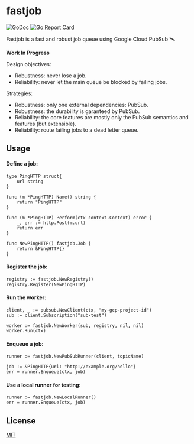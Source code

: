 # fastjob

[![GoDoc](https://godoc.org/github.com/pior/fastjob?status.svg)](https://godoc.org/github.com/pior/fastjob)
[![Go Report Card](https://goreportcard.com/badge/github.com/pior/fastjob)](https://goreportcard.com/report/github.com/pior/fastjob)

Fastjob is a fast and robust job queue using Google Cloud PubSub 🛰

**Work In Progress**

Design objectives:
- Robustness: never lose a job.
- Reliability: never let the main queue be blocked by failing jobs.

Strategies:
- Robustness: only one external dependencies: PubSub.
- Robustness: the durability is garanteed by PubSub.
- Reliability: the core features are mostly only the PubSub semantics and features (but extensible).
- Reliability: route failing jobs to a dead letter queue.

## Usage

#### Define a job:

```golang
type PingHTTP struct{
    url string
}

func (m *PingHTTP) Name() string {
	return "PingHTTP"
}

func (m *PingHTTP) Perform(ctx context.Context) error {
    _, err := http.Post(m.url)
	return err
}

func NewPingHTTP() fastjob.Job {
	return &PingHTTP{}
}
```

#### Register the job:

```golang
registry := fastjob.NewRegistry()
registry.Register(NewPingHTTP)
```

#### Run the worker:

```golang
client, _ := pubsub.NewClient(ctx, "my-gcp-project-id")
sub := client.Subscription("sub-test")

worker := fastjob.NewWorker(sub, registry, nil, nil)
worker.Run(ctx)
```

#### Enqueue a job:

```golang
runner := fastjob.NewPubSubRunner(client, topicName)

job := &PingHTTP{url: "http://example.org/hello"}
err = runner.Enqueue(ctx, job)
```

#### Use a local runner for testing:

```golang
runner := fastjob.NewLocalRunner()
err = runner.Enqueue(ctx, job)
```

## License

[MIT](LICENSE)
